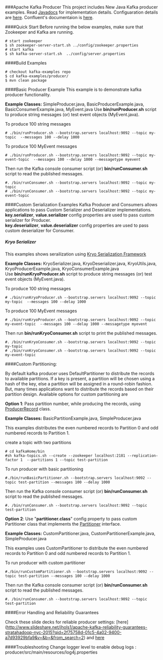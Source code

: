 ###Apache Kafka Producer
This project includes New Java Kafka producer examples. Read [Javadocs](https://kafka.apache.org/090/javadoc/index.html?org/apache/kafka/clients/producer/KafkaProducer.html) for implementation details. Configuaration details are [here](http://kafka.apache.org/documentation.html#producerconfigs). Confluent's documentaion is 
[here](http://docs.confluent.io/2.0.1/clients/producer.html).

####Quick Start
Before running the below examples, make sure that Zookeeper and Kafka are running.

```shell
# start zookeeper
$ sh zookeeper-server-start.sh ../config/zookeeper.properties
# start kafka
$ sh kafka-server-start.sh  ../config/server.properties
```
####Build Examples

```shell
# checkout kafka-examples repo
$ cd kafka-examples/producer/
$ mvn clean package
```

####Basic Producer Example
This example is to demonstrate kafka producer functionality.

**Example Classes:** SimpleProducer.java, BasicProducerExample.java, BasicConsumerExample.java, MyEvent.java
Use **bin/runProducer.sh** script to produce string messages (or) test event objects (MyEvent.java). 
 
To produce 100 string messages

 ```shell
 # ./bin/runProducer.sh --bootstrap.servers localhost:9092 --topic my-topic  --messages 100 --delay 1000 
 ```

To produce 100 MyEvent messages

```shell
# ./bin/runProducer.sh --bootstrap.servers localhost:9092 --topic my-event-topic  --messages 100 --delay 1000 --messagetype myevent
```

Then run the Kafka console consumer script (or) **bin/runConsumer.sh** script to read the published messages.

```shell
#. /bin/runConsumer.sh --bootstrap.servers localhost:9092 --topic my-topic
# ./bin/runConsumer.sh --bootstrap.servers localhost:9092 --topic my-event-topic
```

####Custom Serialization Examples
Kafka Producer and Consumers allows applications to pass Custom Serializer and Deserializer implementations.
**key.serializer**, **value.serializer** config properties are used to pass custom serializer for Producer.  
**key.deserializer**, **value.deserializer** config properties are used to pass custom deserializer for Consumer.

##### Kryo Serializer
This examples shows serailization using [Kryo Serialization Framework](https://github.com/EsotericSoftware/kryo)

**Example Classes:** KryoSerializer.java, KryoDeserializer.java, KryoUtils.java, KryoProducerExample.java, KryoConsumerExample.java  
Use **bin/runKryoProducer.sh** script to produce string messages (or) test event objects (MyEvent.java). 
 
 To produce 100 string messages

 ```shell
 # ./bin/runKryoProducer.sh --bootstrap.servers localhost:9092 --topic my-topic  --messages 100 --delay 1000 
 ```

To produce 100 MyEvent messages

```shell
# ./bin/runKryoProducer.sh --bootstrap.servers localhost:9092 --topic my-event-topic  --messages 100 --delay 1000 --messagetype myevent
```

Then run **bin/runKryoConsumer.sh** script to print the published messages.

```shell
#. /bin/runKryoConsumer.sh --bootstrap.servers localhost:9092 --topic my-topic
# ./bin/runKryoConsumer.sh --bootstrap.servers localhost:9092 --topic my-event-topic
```
####Custom Partitioning: 

By default kafka producer uses DefaultPartitioner to distribute the records to available partitions.
If a key is present, a partition will be chosen using a hash of the key, else a partition will be
assigned in a round-robin fashion. But, many times applications want to distribute the records
based on their partition design. Available options for custom partitioning are

**Option 1**: Pass partition number, while producing the records, using [ProducerRecord](https://kafka.apache.org/090/javadoc/org/apache/kafka/clients/producer/ProducerRecord.html) class.

**Example Classes:** BasicPartitionExample.java, SimpleProducer.java

This examples distributes the even numbered records to Partition 0 and odd numbered records to Partition 1.

create a topic with two partitions

 ```shell
# cd kafkaHome/bin
#sh kafka-topics.sh --create --zookeeper localhost:2181 --replication-factor 1  --partitions 1 --topic test-partition
 ```

To run producer with basic partitioning

 ```shell
#./bin/runBasicPartitioner.sh --bootstrap.servers localhost:9092 --topic test-partition --messages 100 --delay 1000 
 ```

Then run the Kafka console consumer script (or) **bin/runConsumer.sh** script to read the published messages.

```shell
#. /bin/runConsumer.sh --bootstrap.servers localhost:9092 --topic test-partition
```

**Option 2**: Use "**partitioner.class**" config property to pass custom Partitioner class that implements the [Partitioner](https://kafka.apache.org/090/javadoc/org/apache/kafka/clients/producer/Partitioner.html) interface.

**Example Classes:** CustomPartitioner.java, CustomPartitionerExample.java, SimpleProducer.java

This examples uses CustomPartitioner to distribute the even numbered records to Partition 0 and odd numbered records to Partition 1.

To run producer with custom partitioner

```shell
#./bin/runCustomPartitioner.sh --bootstrap.servers localhost:9092 --topic test-partition --messages 100 --delay 1000 
```

Then run the Kafka console consumer script (or) **bin/runConsumer.sh** script to read the published messages.

```shell
#. /bin/runConsumer.sh --bootstrap.servers localhost:9092 --topic test-partition
```

####Error Handling and Reliability Guarantees

Check these slide decks for reliable producer settings: [here] (http://www.slideshare.net/jhols1/apache-kafka-reliability-guarantees-stratahadoop-nyc-2015?qid=2f75758d-01c5-4a02-9400-a7d93929bfa9&v=&b=&from_search=2) and  [here](http://www.slideshare.net/JiangjieQin/no-data-loss-pipeline-with-apache-kafka-49753844)


####Troubleshooting
Change logger level to enable debug logs : producer/src/main/resources/log4j.properties



